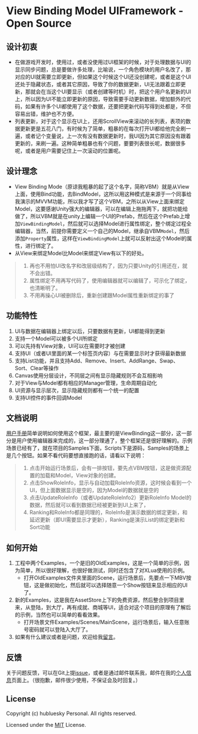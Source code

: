 # View Binding Model UIFramework - Open Source

## 设计初衷
* 在做游戏开发时，使用过，或者没使用过UI框架的时候，对于处理数据与UI的显示同步问题，总是要做许多处理，比喻说，一个角色模块的用户名改了，那对应的UI就需要立即更新，但如果这个时候这个UI还没创建呢，或者是这个UI还处于隐藏状态，或者其它原因，导致了你的数据更新，UI无法跟着立即更新，那就会在当这个UI要显示（或者创建等时机）时，把这个用户名更新的UI上，所以因为UI不能立即更新的原因，导致需要手动更新数据，增加额外的代码，如果有许多个UI都使用了这个数据，还要把更新代码写得到处都是，不但容易出错，维护也不方便。
* 列表更新，对于这个显示在UI上，还用ScrollView来滚动的长列表，表项的数据更新更是五花八门，有时候为了简单，粗暴的在每次打开UI都给他完全刷一遍，或者记个变量说，上一次有没有数据更新时，我UI因为其它原因没有跟着更新的，来刷一遍。这种简单粗暴也有个问题，要要列表很长呢，数据很多呢，或者是用户需要记住上一次滚动的位置呢。

## 设计理念
* View Binding Mode（原谅我粗暴的起了这个名字，简称VBM）就是从View上面，使用Bind功能，去BindModel，这所以用这种模式是来源于一个同事给我演示的MVVM功能，所以我才写了这个VBM，之所以从View上面来绑定Model，这要感谢Unity强大的编辑器，可以在编辑上拖拖两下，就把功能给做了，所以VBM就是在unity上编辑一个UI的Prefab，然后在这个Prefab上增加`ViewBindingModel`，然后就可以选择Model进行属性绑定，整个绑定过程全编辑器，当然，前提你需要定义一个自己的Model，继承自VBM`Model`，然后添加`Property`属性，这样在`ViewBindingModel`上就可以反射出这个Model的属性，进行绑定了。
* 从View来绑定Model比Model来绑定View有以下的好处。
> 1. 再也不用怕UI改名字和改层级结构了，因为只要Unity的引用还在，就不会出错。
> 2. 属性绑定不用再写代码了，使用编辑器就可以编辑了，可示化了绑定，也清晰明了。
> 3. 不用再操心UI被删除后，重新创建跟Model属性重新绑定的事了

## 功能特性
1. UI与数据在编辑器上绑定以后，只要数据有更新，UI都能得到更新
2. 支持一个Model可以被多个UI所绑定
3. 可以先持有View对象，UI可以在需要时才被创建
4. 支持UI（或者UI里面的某一个标签页内容）与在需要显示时才获得最新数据
5. 支持List功能，并且支持Add、Remove、Insert、AddRange、Swap、Sort、Clear等操作
6. Canvas使用分层设计，不同层之间有显示隐藏规则不会互相影响
7. 对于View与Model都有相应的Manager管理，生命周期自动化
8. UI资源与显示层次，显示隐藏规则都有一个统一的配置
9. 支持UI控件的事件回调Model

## 文档说明
[用户手册](用户手册.pdf)简单说明如何使用这个框架，最主要的是ViewBinding这一部分，这一部分是用户使用编辑器来完成的，这一部分理通了，整个框架还是很好理解的。示例场景已经有了，就在项目的Samples下面，Scripts下是源码，Samples的场景上是几个按钮。如果不看代码要想直接跑的话，请看以下说明：
> 1. 点击开始运行场景后，会有一排按钮，要先点VBM按钮，这是做资源配置的加载和Model，View对象的创建。
> 2. 点击ShowRoleInfo，显示与自动加载RoleInfo资源，这时候会看到一个UI，但上面数据显示是空的，因为Model的数据就是空的
> 3. 点击UpdateRoleInfo（或者UpdateRoleInfo2）更新RoleInfo Model的数据，然后就可以看到数据已经被更新到UI上来了，
> 4. Ranking和RoleInfo都是同理的，RoleInfo是演示数据的绑定更新，和延迟更新（即UI需要显示才更新），Ranking是演示List的绑定更新和Sort功能

## 如何开始
1. 工程中两个Examples，一个是旧的OldExamples，这是一个简单的示例，因为简单，所以很好理解，也很好做测试，同时还包含了对XLua使用的示例。
    * 打开OldExamples文件夹里面的Scene，运行场景后，先要点一下MBV按钮，这是做初始化，然后就可以选择随意一个Show按钮来显示相应的UI了。
2. 新的Examples，这是我在AssetStore上下的免费资源，然后整合到项目里来，从登陆，到大厅，再有成就、商城等UI，适合对这个项目的原理有了解后的示例，当然也可以简单的看看效果。
    * 打开场景文件Examples/Scenes/MainScene，运行场景后，输入任意账号密码就可以登陆入大厅了。
3. 如果有什么建议或者是问题，欢迎给我[留言](https://github.com/hubluesky/UIFramework/issues)。

## 反馈
关于问题反馈，可以在Git上提[issue](https://github.com/hubluesky/UIFramework/issues)，或者是通过邮件联系我，邮件在我的[个人信息](https://github.com/hubluesky)页面上。（很抱歉，邮件很少使用，不保证会及时回复。）

## License

Copyright (c) hubluesky Personal. All rights reserved.

Licensed under the [MIT](LICENSE.txt) License.